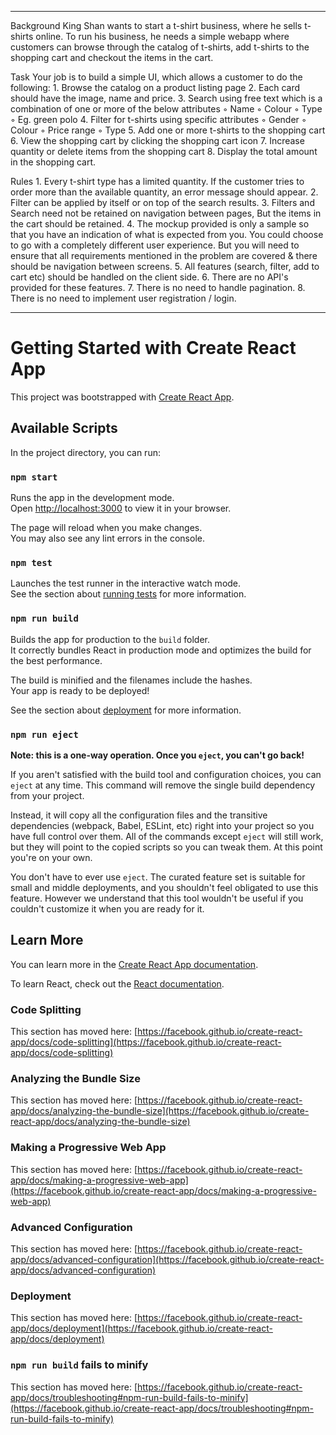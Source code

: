 



---------------------------------------------------------------------------------------------------------------------------------

Background
King Shan wants to start a t-shirt business, where he sells t-shirts online. To run his business, he needs a simple webapp where customers can browse through the catalog of t-shirts, add t-shirts to the shopping cart and checkout the items in the cart. 

Task
Your job is to build a simple UI, which allows a customer to do the following: 
    1. Browse the catalog on a product listing page
    2. Each card should have the image, name and price.
    3. Search using free text which is a combination of one or more of the below attributes
        ◦ Name 
        ◦ Colour 
        ◦ Type 
        ◦ Eg. green polo 
    4. Filter for t-shirts using specific attributes
        ◦ Gender 
        ◦ Colour 
        ◦ Price range 
        ◦ Type 
    5. Add one or more t-shirts to the shopping cart
    6. View the shopping cart by clicking the shopping cart icon
    7. Increase quantity or delete items from the shopping cart
    8. Display the total amount in the shopping cart.

Rules
    1. Every t-shirt type has a limited quantity. If the customer tries to order more than the available quantity, an error message should appear. 
    2. Filter can be applied by itself or on top of the search results. 
    3. Filters and Search need not be retained on navigation between pages, But the items in the cart should be retained. 
    4. The mockup provided is only a sample so that you have an indication of what is expected from you. You could choose to go with a completely different user experience. But you will need to ensure that all requirements mentioned in the problem are covered & there should be navigation between screens. 
    5. All features (search, filter, add to cart etc) should be handled on the client side. 
    6. There are no API's provided for these features. 
    7. There is no need to handle pagination. 
    8. There is no need to implement user registration / login. 


----------------------------------------------------------------------------------------------------------------------------------------

# Getting Started with Create React App

This project was bootstrapped with [Create React App](https://github.com/facebook/create-react-app).

## Available Scripts

In the project directory, you can run:

### `npm start`

Runs the app in the development mode.\
Open [http://localhost:3000](http://localhost:3000) to view it in your browser.

The page will reload when you make changes.\
You may also see any lint errors in the console.

### `npm test`

Launches the test runner in the interactive watch mode.\
See the section about [running tests](https://facebook.github.io/create-react-app/docs/running-tests) for more information.

### `npm run build`

Builds the app for production to the `build` folder.\
It correctly bundles React in production mode and optimizes the build for the best performance.

The build is minified and the filenames include the hashes.\
Your app is ready to be deployed!

See the section about [deployment](https://facebook.github.io/create-react-app/docs/deployment) for more information.

### `npm run eject`

**Note: this is a one-way operation. Once you `eject`, you can't go back!**

If you aren't satisfied with the build tool and configuration choices, you can `eject` at any time. This command will remove the single build dependency from your project.

Instead, it will copy all the configuration files and the transitive dependencies (webpack, Babel, ESLint, etc) right into your project so you have full control over them. All of the commands except `eject` will still work, but they will point to the copied scripts so you can tweak them. At this point you're on your own.

You don't have to ever use `eject`. The curated feature set is suitable for small and middle deployments, and you shouldn't feel obligated to use this feature. However we understand that this tool wouldn't be useful if you couldn't customize it when you are ready for it.

## Learn More

You can learn more in the [Create React App documentation](https://facebook.github.io/create-react-app/docs/getting-started).

To learn React, check out the [React documentation](https://reactjs.org/).

### Code Splitting

This section has moved here: [https://facebook.github.io/create-react-app/docs/code-splitting](https://facebook.github.io/create-react-app/docs/code-splitting)

### Analyzing the Bundle Size

This section has moved here: [https://facebook.github.io/create-react-app/docs/analyzing-the-bundle-size](https://facebook.github.io/create-react-app/docs/analyzing-the-bundle-size)

### Making a Progressive Web App

This section has moved here: [https://facebook.github.io/create-react-app/docs/making-a-progressive-web-app](https://facebook.github.io/create-react-app/docs/making-a-progressive-web-app)

### Advanced Configuration

This section has moved here: [https://facebook.github.io/create-react-app/docs/advanced-configuration](https://facebook.github.io/create-react-app/docs/advanced-configuration)

### Deployment

This section has moved here: [https://facebook.github.io/create-react-app/docs/deployment](https://facebook.github.io/create-react-app/docs/deployment)

### `npm run build` fails to minify

This section has moved here: [https://facebook.github.io/create-react-app/docs/troubleshooting#npm-run-build-fails-to-minify](https://facebook.github.io/create-react-app/docs/troubleshooting#npm-run-build-fails-to-minify)
